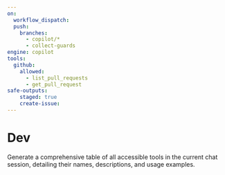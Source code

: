 ```yaml
---
on: 
  workflow_dispatch:
  push:
    branches:
      - copilot/*
      - collect-guards
engine: copilot
tools:
  github:
    allowed:
      - list_pull_requests
      - get_pull_request
safe-outputs:
    staged: true
    create-issue:
---
```

# Dev

Generate a comprehensive table of all accessible tools in the current chat session, detailing their names, descriptions, and usage examples.
